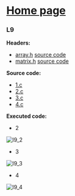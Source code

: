 # [Home page](https://github.com/katohawkei/College)

### L9

**Headers:**
  * [array.h](https://github.com/katohawkei/College/blob/master/include/array.h)
    [source code](https://github.com/katohawkei/College/blob/master/lib/array.c)
  * [matrix.h](https://github.com/katohawkei/College/blob/master/include/matrix.h)
    [source code](https://github.com/katohawkei/College/blob/master/lib/matrix.c)
  
  
 **Source code:**
  * [1.c](https://github.com/katohawkei/College/blob/master/src/term2/l9/1.c)
  * [2.c](https://github.com/katohawkei/College/blob/master/src/term2/l9/2.c)
  * [3.c](https://github.com/katohawkei/College/blob/master/src/term2/l9/3.c)
  * [4.c](https://github.com/katohawkei/College/blob/master/src/term2/l9/4.c)
  
 **Executed code:**
  
  * 2
    
  ![l9_2](../../../docs/img/l9/2.gif)
  
  * 3
  
  ![l9_3](../../../docs/img/l9/3.gif)
  
  * 4
  
  ![l9_4](../../../docs/img/l9/4.gif)
